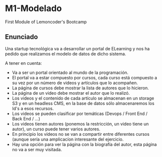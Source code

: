 # M1-Modelado
First Module of Lemoncoder's Bootcamp

## Enunciado

Una startup tecnológica va a desarrollar un portal de ELearning y nos ha pedido que realizamos el modelo de datos de dicho sistema.

A tener en cuenta:

- Va a ser un portal orientado al mundo de la programación.
- El portal va a estar compuesto por cursos, cada curso está compuesto a su vez por un número de videos y artículos que lo acompañen.
- La página de cursos debe mostrar la lista de autores que lo hicieron.
- La página de un video debe mostrar el autor que lo realizó.
- Los videos y el contenido de cada artículo se almacenan en un storage S3 y en un headless CMS, en la base de datos sólo almacenaremos los Id's a esos recursos.
- Los videos se pueden clasificar por temáticas (Devops / Front End / Back End / ...)
- Los videos tienen autores (ponemos la restricción, un video tiene un autor), un curso puede tener varios autores.
- En principio los vídeos no se van a compartir entre diferentes cursos (aunque sería una amplicacíon interesante del ejercicio.
- Hay una opción para ver la página con la biografía del autor, esta página no va a ser muy visitada.